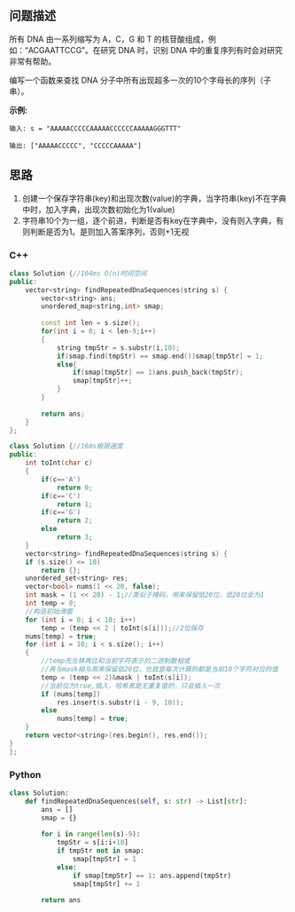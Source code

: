 ## 问题描述

所有 DNA 由一系列缩写为 A，C，G 和 T 的核苷酸组成，例如：“ACGAATTCCG”。在研究 DNA 时，识别 DNA 中的重复序列有时会对研究非常有帮助。

编写一个函数来查找 DNA 分子中所有出现超多一次的10个字母长的序列（子串）。

**示例:**

```
输入: s = "AAAAACCCCCAAAAACCCCCCAAAAAGGGTTT"

输出: ["AAAAACCCCC", "CCCCCAAAAA"]
```

## 思路

1. 创建一个保存字符串(key)和出现次数(value)的字典，当字符串(key)不在字典中时，加入字典，出现次数初始化为1(value)
2. 字符串10个为一组，逐个前进，判断是否有key在字典中，没有则入字典，有则判断是否为1。是则加入答案序列，否则+1无视

### C++

```CPP
class Solution {//104ms O(n)时间空间
public:
    vector<string> findRepeatedDnaSequences(string s) {
        vector<string> ans;
        unordered_map<string,int> smap;
        
        const int len = s.size();
        for(int i = 0; i < len-9;i++)
        {
            string tmpStr = s.substr(i,10);
            if(smap.find(tmpStr) == smap.end())smap[tmpStr] = 1;
            else{
                if(smap[tmpStr] == 1)ans.push_back(tmpStr);
                smap[tmpStr]++;
            }
        }
        
        return ans;
    }
};

class Solution {//16ms极限速度
public:
    int toInt(char c)
    {
        if(c=='A')
            return 0;
        if(c=='C')
            return 1;
        if(c=='G')
            return 2;
        else
            return 3;
    }
    vector<string> findRepeatedDnaSequences(string s) {
	if (s.size() <= 10)
		return {};
	unordered_set<string> res;
	vector<bool> nums(1 << 20, false);
	int mask = (1 << 20) - 1;//类似于掩码，用来保留低20位，低20位全为1
	int temp = 0;
	//构造初始滑窗
	for (int i = 0; i < 10; i++)
		temp = (temp << 2 | toInt(s[i]));//2位保存
	nums[temp] = true;
	for (int i = 10; i < s.size(); i++)
	{
        //temp先左移两位和当前字符表示的二进制数相或
        //再与mask相与用来保留低20位，也就是每次计算的都是当前10个字符对应的值
		temp = (temp << 2)&mask | toInt(s[i]);
		//当前位为true,插入，哈希表是无重复值的，只会插入一次
		if (nums[temp])
			res.insert(s.substr(i - 9, 10));
		else
			nums[temp] = true;
	}
	return vector<string>(res.begin(), res.end());
}
};
```

### Python

```Python
class Solution:
    def findRepeatedDnaSequences(self, s: str) -> List[str]:
        ans = []
        smap = {}
         
        for i in range(len(s)-9):
            tmpStr = s[i:i+10]
            if tmpStr not in smap:
                smap[tmpStr] = 1
            else:
                if smap[tmpStr] == 1: ans.append(tmpStr)
                smap[tmpStr] += 1
                
        return ans
```

